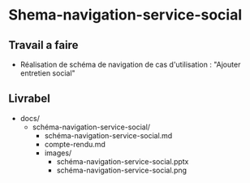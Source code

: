 # Shema-navigation-service-social


## Travail a faire  

- Réalisation de schéma de navigation de cas d'utilisation : "Ajouter entretien social"

## Livrabel 

- docs/
  - schéma-navigation-service-social/
    - schéma-navigation-service-social.md
    - compte-rendu.md
    - images/
      - schéma-navigation-service-social.pptx
      - schéma-navigation-service-social.png